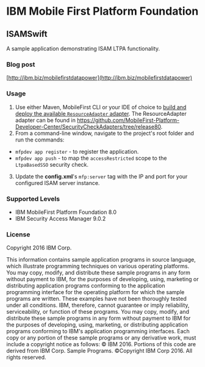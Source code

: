IBM Mobile First Platform Foundation
===

## ISAMSwift
A sample application demonstrating ISAM LTPA functionality.

### Blog post
[http://ibm.biz/mobilefirstdatapower](http://ibm.biz/mobilefirstdatapower)

### Usage
1. Use either Maven, MobileFirst CLI or your IDE of choice to [build and deploy the available `ResourceAdapter` adapter](https://mobilefirstplatform.ibmcloud.com/tutorials/en/foundation/8.0/adapters/creating-adapters/).
The ResourceAdapter adapter can be found in https://github.com/MobileFirst-Platform-Developer-Center/SecurityCheckAdapters/tree/release80.
2.  From a command-line window, navigate to the project's root folder and run the commands:

  * `mfpdev app register` - to register the application.
  * `mfpdev app push` - to map the `accessRestricted` scope to the `LtpaBasedSSO` security check.
3. Update the **config.xml**'s `mfp:server` tag with the IP and port for your configured ISAM server instance.

### Supported Levels
* IBM MobileFirst Platform Foundation 8.0
* IBM Security Access Manager 9.0.2

### License
Copyright 2016 IBM Corp.

This information contains sample application programs in source language, which illustrate
programming techniques on various operating platforms. You may copy, modify, and distribute these
sample programs in any form without payment to IBM, for the purposes of developing, using,
marketing or distributing application programs conforming to the application programming interface for
the operating platform for which the sample programs are written. These examples have not been
thoroughly tested under all conditions. IBM, therefore, cannot guarantee or imply reliability,
serviceability, or function of these programs. You may copy, modify, and distribute these sample
programs in any form without payment to IBM for the purposes of developing, using, marketing, or
distributing application programs conforming to IBM's application programming interfaces.
Each copy or any portion of these sample programs or any derivative work, must include a copyright
notice as follows:
© IBM 2016. Portions of this code are derived from IBM Corp. Sample Programs. ©Copyright IBM
Corp 2016. All rights reserved.
